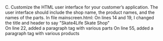 C.  Customize the HTML user interface for your customer’s application. The user interface should include the shop name, 
the product names, and the names of the parts. 
    In file mainscreen.html:
        On lines 14 and 19, I changed the title and header to say "Skate4Life Skate Shop"   
        On line 22, added a paragraph tag with various parts
        On line 55, added a paragraph tag with various products
